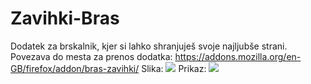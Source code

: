 # Zavihki-Bras
Dodatek za brskalnik, kjer si lahko shranjuješ svoje najljubše strani.
Povezava do mesta za prenos dodatka: https://addons.mozilla.org/en-GB/firefox/addon/bras-zavihki/
Slika:
<img src="https://cdn.discordapp.com/attachments/903312995294277672/955066076612407346/Posnetek2.png">
Prikaz:
<img src="https://cdn.discordapp.com/attachments/903312995294277672/955066361070092348/posnetek.png">
